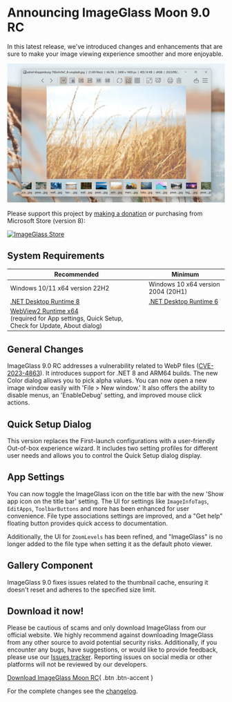 # Announcing ImageGlass Moon 9.0 RC

In this latest release, we've introduced changes and enhancements that are sure to make your image viewing experience smoother and more enjoyable.

![ImageGlass 9.0 RC](https://raw.githubusercontent.com/ImageGlass/releases/main/screenshots/v9.0-rc/9.0rc_1.webp)


Please support this project by [making a donation](https://github.com/sponsors/d2phap) or purchasing from Microsoft Store (version 8):

[![ImageGlass Store](https://camo.githubusercontent.com/14a48212d2be35802c276d1bcc92f9fa51c99de505dda867b3750fe17ccc99ee/68747470733a2f2f696d616765676c6173732e6f72672f696d672f6d732d73746f72652d62616467652d6461726b2e737667)](https://www.microsoft.com/store/productId/9N33VZK3C7TH?cid=ig_website_bag&referrer=appbadge&source=imageglass_org)


## System Requirements
| Recommended | Minimum |
| -- | -- |
| Windows 10/11 x64 version 22H2 | Windows 10 x64 version 2004 (20H1)
| [.NET Desktop Runtime 8](https://dotnet.microsoft.com/en-us/download/dotnet/8.0) | [.NET Desktop Runtime 6](https://dotnet.microsoft.com/en-us/download/dotnet/6.0)
| [WebView2 Runtime x64](https://developer.microsoft.com/en-us/microsoft-edge/webview2/#download-section)<br/>(required for App settings, Quick Setup, Check for Update, About dialog)


## General Changes
ImageGlass 9.0 RC addresses a vulnerability related to WebP files ([CVE-2023-4863](https://github.com/advisories/GHSA-j7hp-h8jx-5ppr)). It introduces support for .NET 8 and ARM64 builds. The new Color dialog allows you to pick alpha values. You can now open a new image window easily with 'File > New window.' It also offers the ability to disable menus, an 'EnableDebug' setting, and improved mouse click actions.


## Quick Setup Dialog
This version replaces the First-launch configurations with a user-friendly Out-of-box experience wizard. It includes two setting profiles for different user needs and allows you to control the Quick Setup dialog display.


## App Settings
You can now toggle the ImageGlass icon on the title bar with the new 'Show app icon on the title bar' setting. The UI for settings like `ImageInfoTags`, `EditApps`, `ToolbarButtons` and more has been enhanced for user convenience. File type associations settings are improved, and a "Get help" floating button provides quick access to documentation.

Additionally, the UI for `ZoomLevels` has been refined, and "ImageGlass" is no longer added to the file type when setting it as the default photo viewer.


## Gallery Component
ImageGlass 9.0 fixes issues related to the thumbnail cache, ensuring it doesn't reset and adheres to the specified size limit.



## Download it now!
Please be cautious of scams and only download ImageGlass from our official website. We highly recommend against downloading ImageGlass from any other source to avoid potential security risks. Additionally, if you encounter any bugs, have suggestions, or would like to provide feedback, please use our [Issues tracker](https://github.com/d2phap/ImageGlass/issues). Reporting issues on social media or other platforms will not be reviewed by our developers.

[Download ImageGlass Moon RC](https://imageglass.org/release/imageglass-9-0-rc-45){ .btn .btn-accent }

For the complete changes see the [changelog](https://github.com/d2phap/ImageGlass/releases/tag/9.0.6.1008).

